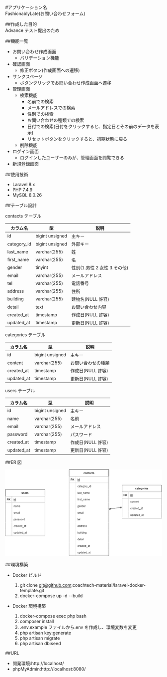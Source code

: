 #アプリケーション名  
FashionablyLate(お問い合わせフォーム)

##作成した目的  
Advance テスト提出のため

##機能一覧

- お問い合わせ作成画面
  - バリデーション機能
- 確認画面
  - 修正ボタン(作成画面への遷移)
- サンクスページ
  - ボタンクリックでお問い合わせ作成画面へ遷移
- 管理画面
  - 検索機能
    - 名前での検索
    - メールアドレスでの検索
    - 性別での検索
    - お問い合わせの種類での検索
    - 日付での検索(日付をクリックすると、指定日とその前のデータを表示)
    - リセットボタンをクリックすると、初期状態に戻る
  - 削除機能
- ログイン画面
  - ログインしたユーザーのみが、管理画面を閲覧できる
- 新規登録画面

##使用技術

- Laravel 8.x
- PHP 7.4.9
- MySQL 8.0.26

##テーブル設計

contacts テーブル

| カラム名    | 型              | 説明                         |
| ----------- | --------------- | ---------------------------- |
| id          | bigint unsigned | 主キー                       |
| category_id | bigint unsigned | 外部キー                     |
| last_name   | varchar(255)    | 姓                           |
| first_name  | varchar(255)    | 名                           |
| gender      | tinyint         | 性別(1.男性 2.女性 3.その他) |
| email       | varchar(255)    | メールアドレス               |
| tel         | varchar(255)    | 電話番号                     |
| address     | varchar(255)    | 住所                         |
| building    | varchar(255)    | 建物名(NULL 許容)            |
| detail      | text            | お問い合わせ内容             |
| created_at  | timestamp       | 作成日(NULL 許容)            |
| updated_at  | timestamp       | 更新日(NULL 許容)            |

categories テーブル

| カラム名   | 型              | 説明               |
| ---------- | --------------- | ------------------ |
| id         | bigint unsigned | 主キー             |
| content    | varchar(255)    | お問い合わせの種類 |
| created_at | timestamp       | 作成日(NULL 許容)  |
| updated_at | timestamp       | 更新日(NULL 許容)  |

users テーブル

| カラム名   | 型              | 説明              |
| ---------- | --------------- | ----------------- |
| id         | bigint unsigned | 主キー            |
| name       | varchar(255)    | 名前              |
| email      | varchar(255)    | メールアドレス    |
| password   | varchar(255)    | パスワード        |
| created_at | timestamp       | 作成日(NULL 許容) |
| updated_at | timestamp       | 更新日(NULL 許容) |

##ER 図

![ER図](test.drawio.png)

##環境構築

- Docker ビルド

  1. git clone git@github.com:coachtech-material/laravel-docker-template.git
  2. docker-compose up -d --build

- Docker 環境構築

  1. docker-compose exec php bash
  2. composer install
  3. .env.example ファイルから.env を作成し、環境変数を変更
  4. php artisan key:generate
  5. php artisan migrate
  6. php artisan db:seed

##URL

- 開発環境:http://localhost/
- phpMyAdmin:http://localhost:8080/

